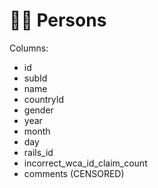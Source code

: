 # 🧑🦲 Persons

Columns:

* id&#x20;
* subId&#x20;
* name&#x20;
* countryId&#x20;
* gender&#x20;
* year&#x20;
* month&#x20;
* day&#x20;
* rails\_id&#x20;
* incorrect\_wca\_id\_claim\_count
* comments (CENSORED)
